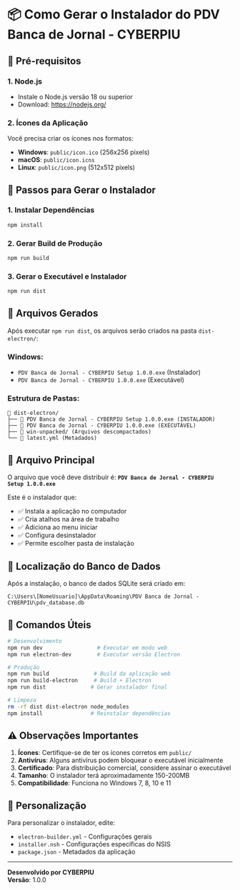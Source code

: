 # 📦 Como Gerar o Instalador do PDV Banca de Jornal - CYBERPIU

## 🔧 Pré-requisitos

### 1. Node.js
- Instale o Node.js versão 18 ou superior
- Download: https://nodejs.org/

### 2. Ícones da Aplicação
Você precisa criar os ícones nos formatos:
- **Windows**: `public/icon.ico` (256x256 pixels)
- **macOS**: `public/icon.icns` 
- **Linux**: `public/icon.png` (512x512 pixels)

## 🚀 Passos para Gerar o Instalador

### 1. Instalar Dependências
```bash
npm install
```

### 2. Gerar Build de Produção
```bash
npm run build
```

### 3. Gerar o Executável e Instalador
```bash
npm run dist
```

## 📁 Arquivos Gerados

Após executar `npm run dist`, os arquivos serão criados na pasta `dist-electron/`:

### Windows:
- `PDV Banca de Jornal - CYBERPIU Setup 1.0.0.exe` (Instalador)
- `PDV Banca de Jornal - CYBERPIU 1.0.0.exe` (Executável)

### Estrutura de Pastas:
```
📁 dist-electron/
├── 📄 PDV Banca de Jornal - CYBERPIU Setup 1.0.0.exe (INSTALADOR)
├── 📄 PDV Banca de Jornal - CYBERPIU 1.0.0.exe (EXECUTÁVEL)
├── 📁 win-unpacked/ (Arquivos descompactados)
└── 📄 latest.yml (Metadados)
```

## 🎯 Arquivo Principal

O arquivo que você deve distribuir é:
**`PDV Banca de Jornal - CYBERPIU Setup 1.0.0.exe`**

Este é o instalador que:
- ✅ Instala a aplicação no computador
- ✅ Cria atalhos na área de trabalho
- ✅ Adiciona ao menu iniciar
- ✅ Configura desinstalador
- ✅ Permite escolher pasta de instalação

## 💾 Localização do Banco de Dados

Após a instalação, o banco de dados SQLite será criado em:
```
C:\Users\[NomeUsuario]\AppData\Roaming\PDV Banca de Jornal - CYBERPIU\pdv_database.db
```

## 🔄 Comandos Úteis

```bash
# Desenvolvimento
npm run dev                 # Executar em modo web
npm run electron-dev        # Executar versão Electron

# Produção
npm run build              # Build da aplicação web
npm run build-electron     # Build + Electron
npm run dist              # Gerar instalador final

# Limpeza
rm -rf dist dist-electron node_modules
npm install               # Reinstalar dependências
```

## ⚠️ Observações Importantes

1. **Ícones**: Certifique-se de ter os ícones corretos em `public/`
2. **Antivírus**: Alguns antivírus podem bloquear o executável inicialmente
3. **Certificado**: Para distribuição comercial, considere assinar o executável
4. **Tamanho**: O instalador terá aproximadamente 150-200MB
5. **Compatibilidade**: Funciona no Windows 7, 8, 10 e 11

## 🎨 Personalização

Para personalizar o instalador, edite:
- `electron-builder.yml` - Configurações gerais
- `installer.nsh` - Configurações específicas do NSIS
- `package.json` - Metadados da aplicação

---

**Desenvolvido por CYBERPIU**  
**Versão**: 1.0.0
